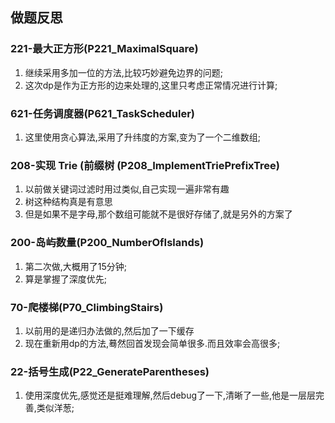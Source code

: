 ## 做题反思

### 221-最大正方形(P221_MaximalSquare)

1. 继续采用多加一位的方法,比较巧妙避免边界的问题;
2. 这次dp是作为正方形的边来处理的,这里只考虑正常情况进行计算;

### 621-任务调度器(P621_TaskScheduler)

1. 这里使用贪心算法,采用了升纬度的方案,变为了一个二维数组;

### 208-实现 Trie (前缀树 (P208_ImplementTriePrefixTree)

1. 以前做关键词过滤时用过类似,自己实现一遍非常有趣
2. 树这种结构真是有意思
3. 但是如果不是字母,那个数组可能就不是很好存储了,就是另外的方案了

### 200-岛屿数量(P200_NumberOfIslands)

1. 第二次做,大概用了15分钟;
2. 算是掌握了深度优先;

### 70-爬楼梯(P70_ClimbingStairs)

1. 以前用的是递归办法做的,然后加了一下缓存
2. 现在重新用dp的方法,蓦然回首发现会简单很多.而且效率会高很多;

### 22-括号生成(P22_GenerateParentheses)

1. 使用深度优先,感觉还是挺难理解,然后debug了一下,清晰了一些,他是一层层完善,类似洋葱;
 

